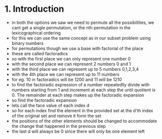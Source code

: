 # 1. Introduction 

* in both the options we saw we need to permute all the possibilities, we cant get a single permutation, or the nth permutation in the lexicographical ordering 
* for this we can use the same concept as in our subset problem using binary numbers
* for permutations though we use a base with factorial of the place
* these are called factoradics
* so with the first place we can only represent one number 0
* with the second place we can represent 2 numbers 0 and 1
* with the third place we can represent up to 5 numbers 0,1,2,3,4
* with the 4th place we can represent up to 11 numbers 
* for eg. 10 in factoradics will be 1200 and 11 will be 1210
* to find the factoradic expression of a number repeatedlly divide with numbers starting from 1 and increment at each step the until quotient is 0. The remainder at each step makes up the factoradic expansion
* so find the factoradic expansion 
* lets call the face value  of each index d
* so for each index find the element in the provided set at the d'th index of the original set and remove it form the set 
* the positions of the other elements should be changed to accommodate the change that happened in the previous step 
* the last d will always be 0 since there will only be one element left
